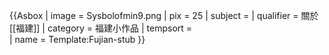 {{Asbox
| image     = Sysbolofmin9.png
| pix       = 25
| subject   = 
| qualifier = 關於[[福建]]
| category  = 福建小作品
| tempsort  =  
| name      = Template:Fujian-stub
}}<noinclude>
</noinclude>